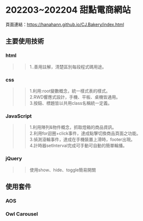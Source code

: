 202203~202204 甜點電商網站  
====

頁面連結：https://hanahann.github.io/CJ.Bakery/index.html

## 主要使用技術
### html
>>1..善用註解，清楚區別每段程式碼用途。<br>

### css
>>1.利用:root變數概念，統一樣式表的樣式。<br>
>>2.RWD響應式設計，手機、平板、桌機皆通用。<br>
>>3.按鈕、標題皆以共用class名稱統一定義。<br>

### JavaScript
>>1.利用陣列&物件概念，抓取燈箱的商品資訊。<br>
>>2.利用for迴圈+click事件，達成點擊切換商品頁面之功能。<br>
>>3.偵測滾輪事件，達成在手機裝置上滑時，footer出現。<br>
>>4.計時器setInterval完成可手動可自動的簡單輪播。<br>

### jQuery
>>使用show、hide、toggle簡易開關

## 使用套件
### AOS
### Owl Carousel 
